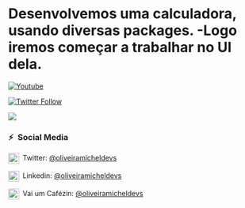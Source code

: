 # Desenvolvemos uma calculadora, usando diversas packages. -Logo iremos começar a trabalhar no UI dela. 

[![Youtube](https://img.shields.io/static/v1?label=oliveiramsdevs&message=Subscribe&logo=YouTube&color=FF0000&style=for-the-badge)](https://www.youtube.com/@oliveiramicheldevs)

[![Twitter Follow](https://img.shields.io/twitter/follow/oliveiramsdevs?color=1DA1F2&label=Followers&logo=twitter&style=for-the-badge)](https://twitter.com/oliveiramsdevs)

<a href="https://www.buymeacoffee.com/oliveiradevs"><img src="https://img.buymeacoffee.com/button-api/?text=Compre-me um café&emoji=&slug=oliveiradevs&button_colour=5F7FFF&font_colour =ffffff&font_family=Cookie&outline_colour=000000&coffee_colour=FFDD00" /></a>
    
### ⚡&ensp;Social Media

[<img align="center" alt="MichelOliveira | Twitter" width="22px" src="https://cdn.jsdelivr.net/npm/simple-icons@v3/icons/twitter.svg" />]( https://twitter.com/oliveiramsdevs "Twitter Michel Oliveira")&ensp;Twitter: [@oliveiramicheldevs](https://twitter.com/oliveiramsdevs "Twitter Michel Oliveira")

[<img align="center" alt="MichelOliveira | LinkedIn" width="22px" src="https://cdn.jsdelivr.net/npm/simple-icons@v3/icons/linkedin.svg" />](https://www.linkedin.com/in/micheloliveiras "Linkedin Michel Oliveira")&ensp;Linkedin: [@oliveiramicheldevs](https://www.linkedin.com/in/micheloliveiras/ "Linkedin Michel Oliveira")



[<img align="center" alt="MichelOliveira | Cafezinho " width="22px" src="https://aux.iconspalace.com/uploads/coffee-icon-256.png" />](https://www.buymeacoffee.com/oliveiradevs "Pague um Café para Michel Oliveira")&ensp;Vai um Cafézin: [@oliveiramicheldevs](https://www.buymeacoffee.com/oliveiradevs "Pague um Café para Michel Oliveira")


